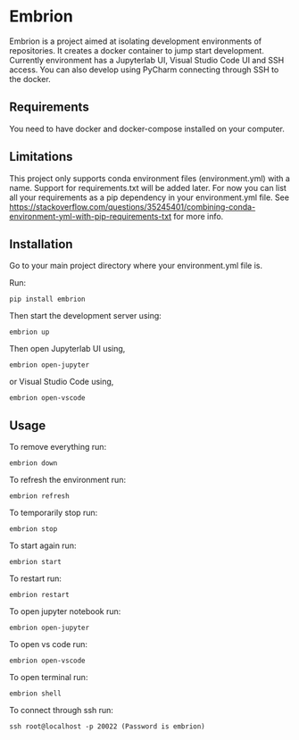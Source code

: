 # Embrion

Embrion is a project aimed at isolating development environments of repositories. It creates a docker container
to jump start development. Currently environment has a Jupyterlab UI, Visual Studio Code UI and SSH access. You can also
develop using PyCharm connecting through SSH to the docker. 

## Requirements

You need to have docker and docker-compose installed on your computer. 

## Limitations

This project only supports conda environment files (environment.yml) with a name. Support for requirements.txt
will be added later. For now you can list all your requirements as a pip dependency in your environment.yml file.
See https://stackoverflow.com/questions/35245401/combining-conda-environment-yml-with-pip-requirements-txt for more info.

## Installation

Go to your main project directory where your environment.yml file is.
 
Run:
    
    pip install embrion

Then start the development server using:

    embrion up

Then open Jupyterlab UI using,

    embrion open-jupyter

or Visual Studio Code using,

    embrion open-vscode
    
## Usage   

To remove everything run:
   
    embrion down

To refresh the environment run:

    embrion refresh
    
To temporarily stop run:

    embrion stop

To start again run:

    embrion start

To restart run:
    
    embrion restart

To open jupyter notebook run:

    embrion open-jupyter

To open vs code run:

    embrion open-vscode
    
To open terminal run:

    embrion shell

To connect through ssh run:

    ssh root@localhost -p 20022 (Password is embrion)
